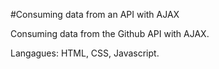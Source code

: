 #Consuming data from an API with AJAX

Consuming data from the Github API with AJAX.

Langagues: HTML, CSS, Javascript.
